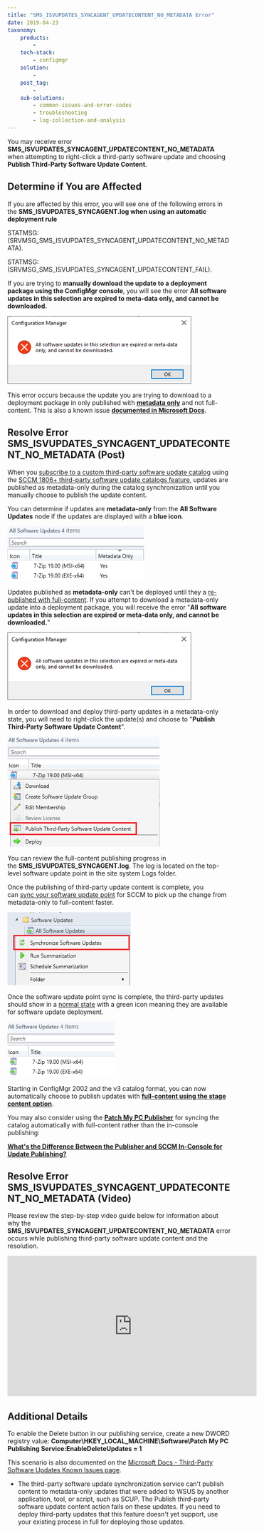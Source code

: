 ```yaml
---
title: "SMS_ISVUPDATES_SYNCAGENT_UPDATECONTENT_NO_METADATA Error"
date: 2019-04-23
taxonomy:
    products:
        - 
    tech-stack:
        - configmgr
    solution:
        - 
    post_tag:
        - 
    sub-solutions:
        - common-issues-and-error-codes
        - troubleshooting
        - log-collection-and-analysis
---
```


You may receive error **SMS\_ISVUPDATES\_SYNCAGENT\_UPDATECONTENT\_NO\_METADATA** when attempting to right-click a third-party software update and choosing **Publish Third-Party Software Update Content**.

## Determine if You are Affected

If you are affected by this error, you will see one of the following errors in the **SMS\_ISVUPDATES\_SYNCAGENT.log when using an automatic deployment rule**

STATMSG: (SRVMSG\_SMS\_ISVUPDATES\_SYNCAGENT\_UPDATECONTENT\_NO\_METADATA).

STATMSG: (SRVMSG\_SMS\_ISVUPDATES\_SYNCAGENT\_UPDATECONTENT\_FAIL).

If you are trying to **manually download the update to a deployment package using the ConfigMgr console**, you will see the error **All software updates in this selection are expired to meta-data only, and cannot be downloaded.**

![metadata-only update unable to download into deployment package](/_images/metadata-only-update-unable-to-download-into-deployment-package.png "metadata-only update unable to download into deployment package")

This error occurs because the update you are trying to download to a deployment package in only published with **[metadata only](https://docs.microsoft.com/en-us/mem/configmgr/sum/deploy-use/third-party-software-updates#subscribe-to-a-third-party-catalog-and-sync-updates)** and not full-content. This is also a known issue **[documented in Microsoft Docs](https://docs.microsoft.com/en-us/mem/configmgr/sum/deploy-use/third-party-software-updates#known-issues)**.

## Resolve Error SMS\_ISVUPDATES\_SYNCAGENT\_UPDATECONTENT\_NO\_METADATA (Post)

When you [subscribe to a custom third-party software update catalog](https://docs.microsoft.com/en-us/mem/configmgr/sum/deploy-use/third-party-software-updates#subscribe-to-a-third-party-catalog-and-sync-updates) using the [SCCM 1806+ third-party software update catalogs feature](https://docs.microsoft.com/en-us/mem/configmgr/sum/deploy-use/third-party-software-updates), updates are published as metadata-only during the catalog synchronization until you manually choose to publish the update content.

You can determine if updates are **metadata-only** from the **All Software Updates** node if the updates are displayed with a **blue icon**.

![third-party updates published as metadata-only icon](/_images/third-party-updates-published-as-metadata-only-icon.png "third-party updates published as metadata-only icon")

Updates published as **metadata-only** can't be deployed until they a [re-published with full-content](https://docs.microsoft.com/en-us/mem/configmgr/sum/deploy-use/third-party-software-updates#publish-and-deploy-third-party-software-updates). If you attempt to download a metadata-only update into a deployment package, you will receive the error "**All software updates in this selection are expired or meta-data only, and cannot be downloaded.**"

![metadata-only update unable to download into deployment package](/_images/metadata-only-update-unable-to-download-into-deployment-package.png "metadata-only update unable to download into deployment package")

In order to download and deploy third-party updates in a metadata-only state, you will need to right-click the update(s) and choose to "**Publish Third-Party Software Update Content**".

![publish third-party update with full-content from metadata-only](/_images/publish-third-party-update-with-full-content-from-metadata-only.png "publish third-party update with full-content from metadata-only")

You can review the full-content publishing progress in the **SMS\_ISVUPDATES\_SYNCAGENT.log**. The log is located on the top-level software update point in the site system Logs folder.

Once the publishing of third-party update content is complete, you can [sync your software update point](https://docs.microsoft.com/en-us/mem/configmgr/sum/get-started/synchronize-software-updates#manually-start-software-updates-synchronization) for SCCM to pick up the change from metadata-only to full-content faster.

![sync sccm software update point for declined updates](/_images/sync-sccm-software-update-point-for-declined-updates.png "sync sccm software update point for declined updates")

Once the software update point sync is complete, the third-party updates should show in a [normal state](https://docs.microsoft.com/en-us/previous-versions/system-center/system-center-2012-R2/hh848254\(v=technet.10\)) with a green icon meaning they are available for software update deployment.

![third-party updates in normal state](/_images/third-party-updates-in-normal-state.png "third-party updates in normal state")

Starting in ConfigMgr 2002 and the v3 catalog format, you can now automatically choose to publish updates with **[full-content using the stage content option](https://docs.microsoft.com/en-us/mem/configmgr/sum/deploy-use/third-party-software-updates#new-subscription-to-a-third-party-v3-catalog)**.

You may also consider using the **[Patch My PC Publisher](/docs)** for syncing the catalog automatically with full-content rather than the in-console publishing:

**[What's the Difference Between the Publisher and SCCM In-Console for Update Publishing?](https://patchmypc.com/frequently-asked-questions#publishing-service-vs-sccm-publishing)**

## Resolve Error SMS\_ISVUPDATES\_SYNCAGENT\_UPDATECONTENT\_NO\_METADATA (Video)

Please review the step-by-step video guide below for information about why the **SMS\_ISVUPDATES\_SYNCAGENT\_UPDATECONTENT\_NO\_METADATA** error occurs while publishing third-party software update content and the resolution.

<iframe src="https://www.youtube.com/embed/5e_jLmvfgTk" width="560" height="315" frameborder="0" allowfullscreen="allowfullscreen" data-cookieconsent="ignore"></iframe>

## Additional Details

To enable the Delete button in our publishing service, create a new DWORD registry value: **Computer\\HKEY\_LOCAL\_MACHINE\\Software\\Patch My PC Publishing Service:EnableDeleteUpdates = 1**

This scenario is also documented on the [Microsoft Docs - Third-Party Software Updates Known Issues page](https://docs.microsoft.com/en-us/mem/configmgr/sum/deploy-use/third-party-software-updates#known-issues).

- The third-party software update synchronization service can't publish content to metadata-only updates that were added to WSUS by another application, tool, or script, such as SCUP. The Publish third-party software update content action fails on these updates. If you need to deploy third-party updates that this feature doesn't yet support, use your existing process in full for deploying those updates.